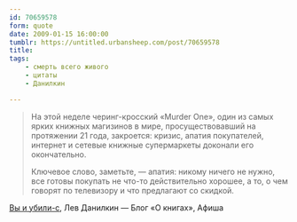 ```yaml
---
id: 70659578
form: quote
date: 2009-01-15 16:00:00
tumblr: https://untitled.urbansheep.com/post/70659578
title: 
tags:
    - смерть всего живого
    - цитаты
    - Данилкин

---
```


<blockquote>
<p>На этой неделе черинг-кросский «Murder One», один из самых ярких книжных магизинов в мире, просуществовавший на протяжении 21 года, закроется: кризис, апатия покупателей, интернет и сетевые книжные супермаркеты доконали его окончательно.</p>

<p>Ключевое слово, заметьте, — апатия: никому ничего не нужно, все готовы покупать не что-то действительно хорошее, а то, о чем говорят по телевизору и что предлагают со скидкой.</p>
</blockquote>

<a href="http://www.afisha.ru/blogcomments/3480/">Вы и убили-с</a>, Лев Данилкин — Блог «О книгах», Афиша
